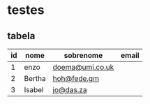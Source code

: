 # testes

## tabela

id | nome | sobrenome | email
--- | --- | --- | ---
1 | enzo | doema@umi.co.uk
2 | Bertha | hoh@fede.gm
3 | Isabel | jo@das.za